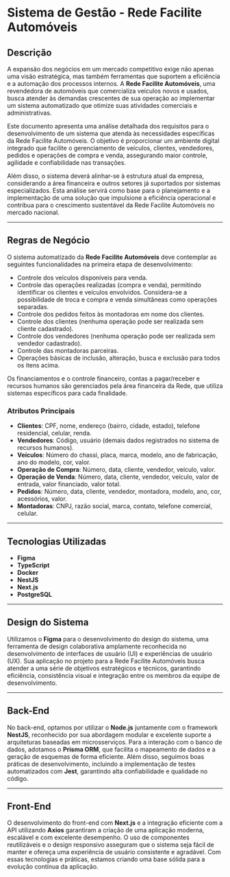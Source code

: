 # Sistema de Gestão - Rede Facilite Automóveis  

## Descrição  

A expansão dos negócios em um mercado competitivo exige não apenas uma visão estratégica, mas também ferramentas que suportem a eficiência e a automação dos processos internos. A **Rede Facilite Automóveis**, uma revendedora de automóveis que comercializa veículos novos e usados, busca atender às demandas crescentes de sua operação ao implementar um sistema automatizado que otimize suas atividades comerciais e administrativas.  

Este documento apresenta uma análise detalhada dos requisitos para o desenvolvimento de um sistema que atenda às necessidades específicas da Rede Facilite Automóveis. O objetivo é proporcionar um ambiente digital integrado que facilite o gerenciamento de veículos, clientes, vendedores, pedidos e operações de compra e venda, assegurando maior controle, agilidade e confiabilidade nas transações.  

Além disso, o sistema deverá alinhar-se à estrutura atual da empresa, considerando a área financeira e outros setores já suportados por sistemas especializados. Esta análise servirá como base para o planejamento e a implementação de uma solução que impulsione a eficiência operacional e contribua para o crescimento sustentável da Rede Facilite Automóveis no mercado nacional.  

---

## Regras de Negócio  

O sistema automatizado da **Rede Facilite Automóveis** deve contemplar as seguintes funcionalidades na primeira etapa de desenvolvimento:  
- Controle dos veículos disponíveis para venda.  
- Controle das operações realizadas (compra e venda), permitindo identificar os clientes e veículos envolvidos. Considera-se a possibilidade de troca e compra e venda simultâneas como operações separadas.  
- Controle dos pedidos feitos às montadoras em nome dos clientes.  
- Controle dos clientes (nenhuma operação pode ser realizada sem cliente cadastrado).  
- Controle dos vendedores (nenhuma operação pode ser realizada sem vendedor cadastrado).  
- Controle das montadoras parceiras.  
- Operações básicas de inclusão, alteração, busca e exclusão para todos os itens acima.  

Os financiamentos e o controle financeiro, contas a pagar/receber e recursos humanos são gerenciados pela área financeira da Rede, que utiliza sistemas específicos para cada finalidade.  

### Atributos Principais  

- **Clientes**: CPF, nome, endereço (bairro, cidade, estado), telefone residencial, celular, renda.  
- **Vendedores**: Código, usuário (demais dados registrados no sistema de recursos humanos).  
- **Veículos**: Número do chassi, placa, marca, modelo, ano de fabricação, ano do modelo, cor, valor.  
- **Operação de Compra**: Número, data, cliente, vendedor, veículo, valor.  
- **Operação de Venda**: Número, data, cliente, vendedor, veículo, valor de entrada, valor financiado, valor total.  
- **Pedidos**: Número, data, cliente, vendedor, montadora, modelo, ano, cor, acessórios, valor.  
- **Montadoras**: CNPJ, razão social, marca, contato, telefone comercial, celular.  

---

## Tecnologias Utilizadas  

- **Figma**  
- **TypeScript**  
- **Docker**  
- **NestJS**  
- **Next.js**  
- **PostgreSQL**  

---

## Design do Sistema  

Utilizamos o **Figma** para o desenvolvimento do design do sistema, uma ferramenta de design colaborativa amplamente reconhecida no desenvolvimento de interfaces de usuário (UI) e experiências de usuário (UX). Sua aplicação no projeto para a Rede Facilite Automóveis busca atender a uma série de objetivos estratégicos e técnicos, garantindo eficiência, consistência visual e integração entre os membros da equipe de desenvolvimento.  

---

## Back-End  

No back-end, optamos por utilizar o **Node.js** juntamente com o framework **NestJS**, reconhecido por sua abordagem modular e excelente suporte a arquiteturas baseadas em microsserviços. Para a interação com o banco de dados, adotamos o **Prisma ORM**, que facilita o mapeamento de dados e a geração de esquemas de forma eficiente. Além disso, seguimos boas práticas de desenvolvimento, incluindo a implementação de testes automatizados com **Jest**, garantindo alta confiabilidade e qualidade no código.  

---

## Front-End  

O desenvolvimento do front-end com **Next.js** e a integração eficiente com a API utilizando **Axios** garantiram a criação de uma aplicação moderna, escalável e com excelente desempenho. O uso de componentes reutilizáveis e o design responsivo asseguram que o sistema seja fácil de manter e ofereça uma experiência de usuário consistente e agradável. Com essas tecnologias e práticas, estamos criando uma base sólida para a evolução contínua da aplicação.  
